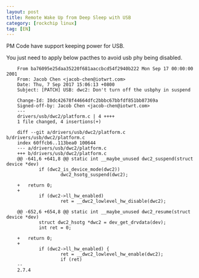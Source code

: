 ```yaml
---
layout: post
title: Remote Wake Up from Deep Sleep with USB
category: [rockchip linux]
tag: [EN]
---
```


PM Code have support keeping power for USB.

You just need to apply below pacthes to avoid usb phy being disabled.


        From ba76095e25daa35220f681aaccbcd54f2940b222 Mon Sep 17 00:00:00 2001
        From: Jacob Chen <jacob-chen@iotwrt.com>
        Date: Thu, 7 Sep 2017 15:06:13 +0800
        Subject: [PATCH] USB: dwc2: Don't turn off the usbphy in suspend

        Change-Id: I0dc42678f44664dfc2bbbc67bbfdf851bb87369a
        Signed-off-by: Jacob Chen <jacob-chen@iotwrt.com>
        ---
        drivers/usb/dwc2/platform.c | 4 ++++
        1 file changed, 4 insertions(+)

        diff --git a/drivers/usb/dwc2/platform.c b/drivers/usb/dwc2/platform.c
        index 60ffcb6..113bea0 100644
        --- a/drivers/usb/dwc2/platform.c
        +++ b/drivers/usb/dwc2/platform.c
        @@ -641,6 +641,8 @@ static int __maybe_unused dwc2_suspend(struct device *dev)
                if (dwc2_is_device_mode(dwc2))
                        dwc2_hsotg_suspend(dwc2);
        
        +	return 0;
        +
                if (dwc2->ll_hw_enabled)
                        ret = __dwc2_lowlevel_hw_disable(dwc2);
        
        @@ -652,6 +654,8 @@ static int __maybe_unused dwc2_resume(struct device *dev)
                struct dwc2_hsotg *dwc2 = dev_get_drvdata(dev);
                int ret = 0;
        
        +	return 0;
        +
                if (dwc2->ll_hw_enabled) {
                        ret = __dwc2_lowlevel_hw_enable(dwc2);
                        if (ret)
        -- 
        2.7.4

